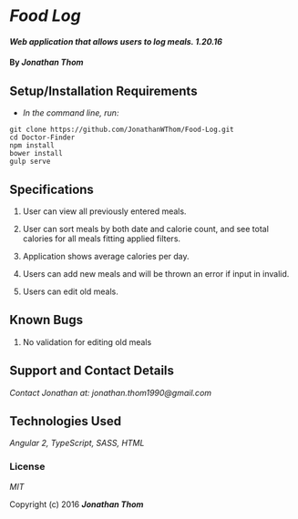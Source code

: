 # _Food Log_

#### _Web application that allows users to log meals. 1.20.16_

#### By _**Jonathan Thom**_

## Setup/Installation Requirements

* _In the command line, run:_
```
git clone https://github.com/JonathanWThom/Food-Log.git
cd Doctor-Finder
npm install
bower install
gulp serve
```

## Specifications
1. User can view all previously entered meals.

2. User can sort meals by both date and calorie count, and see total calories for all meals fitting applied filters.

3. Application shows average calories per day.

4. Users can add new meals and will be thrown an error if input in invalid.

5. Users can edit old meals.

## Known Bugs

1. No validation for editing old meals

## Support and Contact Details

_Contact Jonathan at: jonathan.thom1990@gmail.com_

## Technologies Used

_Angular 2, TypeScript, SASS, HTML_

### License

*MIT*

Copyright (c) 2016 **_Jonathan Thom_**
